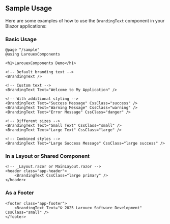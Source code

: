 ## Sample Usage

Here are some examples of how to use the `BrandingText` component in your Blazor applications:

### Basic Usage

```razor
@page "/sample"
@using LarouexComponents

<h1>LarouexComponents Demo</h1>

<!-- Default branding text -->
<BrandingText />

<!-- Custom text -->
<BrandingText Text="Welcome to My Application" />

<!-- With additional styling -->
<BrandingText Text="Success Message" CssClass="success" />
<BrandingText Text="Warning Message" CssClass="warning" />
<BrandingText Text="Error Message" CssClass="danger" />

<!-- Different sizes -->
<BrandingText Text="Small Text" CssClass="small" />
<BrandingText Text="Large Text" CssClass="large" />

<!-- Combined styles -->
<BrandingText Text="Large Success Message" CssClass="large success" />
```

### In a Layout or Shared Component

```razor
<!-- _Layout.razor or MainLayout.razor -->
<header class="app-header">
    <BrandingText CssClass="large primary" />
</header>
```

### As a Footer

```razor
<footer class="app-footer">
    <BrandingText Text="© 2025 Larouex Software Development" CssClass="small" />
</footer>
```
